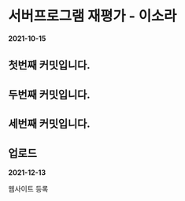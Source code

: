 # 서버프로그램 재평가 - 이소라 #

__2021-10-15__

## 첫번째 커밋입니다. ##
## 두번째 커밋입니다. ##
## 세번째 커밋입니다. ##
## 업로드 ##

__2021-12-13__

웹사이트 등록
